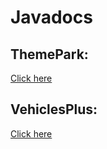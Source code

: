 # Javadocs

## ThemePark:

[Click here](https://sbdplugins.nl/javadoc/themepark/)

## VehiclesPlus:

[Click here](https://sbdplugins.nl/javadoc/vehiclesplus/)

